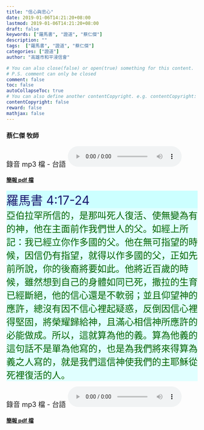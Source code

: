 ```yaml
---
title: "信心與忠心"
date: 2019-01-06T14:21:20+08:00
lastmod: 2019-01-06T14:21:20+08:00
draft: false
keywords: ["羅馬書", "證道", "蔡仁傑"]
description: ""
tags:  ["羅馬書", "證道", "蔡仁傑"]
categories: ["證道"]
author: "高雄市和平浸信會"

# You can also close(false) or open(true) something for this content.
# P.S. comment can only be closed
comment: false
toc: false
autoCollapseToc: true
# You can also define another contentCopyright. e.g. contentCopyright: "This is another copyright."
contentCopyright: false
reward: false
mathjax: false
---
```


### 蔡仁傑 牧師

<font size="4">錄音 mp3 檔 - 台語 </font>
<audio controls src="https://hbc.nctu.me/mp3-s/s20190106t.mp3"></audio>

#### [簡報 pdf 檔](/pdf-s/s20190106.pdf "信心與忠心")

<div style="background-color:#CCFFFF"><font size="6", color="#191970">
羅馬書 4:17-24
</font>
</div>

<div style="background-color:#E0FFFF"><font size="5", color="#006400">
亞伯拉罕所信的，是那叫死人復活、使無變為有的神，他在主面前作我們世人的父。如經上所記：我已經立你作多國的父。他在無可指望的時候，因信仍有指望，就得以作多國的父，正如先前所說，你的後裔將要如此。他將近百歲的時候，雖然想到自己的身體如同已死，撒拉的生育已經斷絕，他的信心還是不軟弱；並且仰望神的應許，總沒有因不信心裡起疑惑，反倒因信心裡得堅固，將榮耀歸給神，且滿心相信神所應許的必能做成。所以，這就算為他的義。算為他義的這句話不是單為他寫的，也是為我們將來得算為義之人寫的，就是我們這信神使我們的主耶穌從死裡復活的人。
</font>
</div>

<font size="4">錄音 mp3 檔 - 台語 </font>
<audio controls src="https://hbc.nctu.me/mp3-s/s20190106t.mp3"></audio>

#### [簡報 pdf 檔](/pdf-s/s20190106.pdf "信心與忠心")